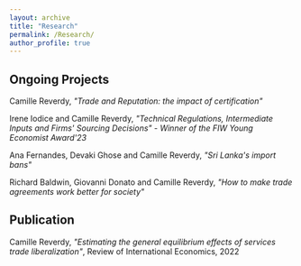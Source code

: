 ```yaml
---
layout: archive
title: "Research"
permalink: /Research/
author_profile: true
---
```


## Ongoing Projects 


 Camille Reverdy, *"Trade and Reputation: the impact of certification"*
 
Irene Iodice and Camille Reverdy, *"Technical Regulations, Intermediate Inputs and Firms' Sourcing Decisions"* - *Winner of the FIW Young Economist Award'23*



 Ana Fernandes, Devaki Ghose and Camille Reverdy, *"Sri Lanka's import bans"*


 Richard Baldwin, Giovanni Donato and Camille Reverdy, *"How to make trade agreements work better for society"*


## Publication


 Camille Reverdy, *"Estimating the general equilibrium effects of services trade liberalization"*, Review of International Economics, 2022
